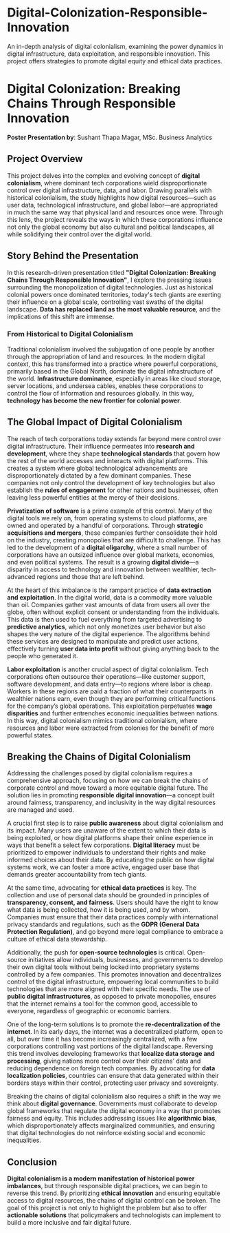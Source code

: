 # Digital-Colonization-Responsible-Innovation
An in-depth analysis of digital colonialism, examining the power dynamics in digital infrastructure, data exploitation, and responsible innovation. This project offers strategies to promote digital equity and ethical data practices.
# Digital Colonization: Breaking Chains Through Responsible Innovation

**Poster Presentation by**: Sushant Thapa Magar, MSc. Business Analytics  

## Project Overview
This project delves into the complex and evolving concept of **digital colonialism**, where dominant tech corporations wield disproportionate control over digital infrastructure, data, and labor. Drawing parallels with historical colonialism, the study highlights how digital resources—such as user data, technological infrastructure, and global labor—are appropriated in much the same way that physical land and resources once were. Through this lens, the project reveals the ways in which these corporations influence not only the global economy but also cultural and political landscapes, all while solidifying their control over the digital world.

## Story Behind the Presentation
In this research-driven presentation titled **"Digital Colonization: Breaking Chains Through Responsible Innovation"**, I explore the pressing issues surrounding the monopolization of digital technologies. Just as historical colonial powers once dominated territories, today's tech giants are exerting their influence on a global scale, controlling vast swaths of the digital landscape. **Data has replaced land as the most valuable resource**, and the implications of this shift are immense.

### From Historical to Digital Colonialism
Traditional colonialism involved the subjugation of one people by another through the appropriation of land and resources. In the modern digital context, this has transformed into a practice where powerful corporations, primarily based in the Global North, dominate the digital infrastructure of the world. **Infrastructure dominance**, especially in areas like cloud storage, server locations, and undersea cables, enables these corporations to control the flow of information and resources globally. In this way, **technology has become the new frontier for colonial power**.

## The Global Impact of Digital Colonialism

The reach of tech corporations today extends far beyond mere control over digital infrastructure. Their influence permeates into **research and development**, where they shape **technological standards** that govern how the rest of the world accesses and interacts with digital platforms. This creates a system where global technological advancements are disproportionately dictated by a few dominant companies. These companies not only control the development of key technologies but also establish the **rules of engagement** for other nations and businesses, often leaving less powerful entities at the mercy of their decisions.

**Privatization of software** is a prime example of this control. Many of the digital tools we rely on, from operating systems to cloud platforms, are owned and operated by a handful of corporations. Through **strategic acquisitions and mergers**, these companies further consolidate their hold on the industry, creating monopolies that are difficult to challenge. This has led to the development of a **digital oligarchy**, where a small number of corporations have an outsized influence over global markets, economies, and even political systems. The result is a growing **digital divide**—a disparity in access to technology and innovation between wealthier, tech-advanced regions and those that are left behind.

At the heart of this imbalance is the rampant practice of **data extraction and exploitation**. In the digital world, data is a commodity more valuable than oil. Companies gather vast amounts of data from users all over the globe, often without explicit consent or understanding from the individuals. This data is then used to fuel everything from targeted advertising to **predictive analytics**, which not only monetizes user behavior but also shapes the very nature of the digital experience. The algorithms behind these services are designed to manipulate and predict user actions, effectively turning **user data into profit** without giving anything back to the people who generated it.

**Labor exploitation** is another crucial aspect of digital colonialism. Tech corporations often outsource their operations—like customer support, software development, and data entry—to regions where labor is cheap. Workers in these regions are paid a fraction of what their counterparts in wealthier nations earn, even though they are performing critical functions for the company’s global operations. This exploitation perpetuates **wage disparities** and further entrenches economic inequalities between nations. In this way, digital colonialism mimics traditional colonialism, where resources and labor were extracted from colonies for the benefit of more powerful states.

## Breaking the Chains of Digital Colonialism

Addressing the challenges posed by digital colonialism requires a comprehensive approach, focusing on how we can break the chains of corporate control and move toward a more equitable digital future. The solution lies in promoting **responsible digital innovation**—a concept built around fairness, transparency, and inclusivity in the way digital resources are managed and used.

A crucial first step is to raise **public awareness** about digital colonialism and its impact. Many users are unaware of the extent to which their data is being exploited, or how digital platforms shape their online experience in ways that benefit a select few corporations. **Digital literacy** must be prioritized to empower individuals to understand their rights and make informed choices about their data. By educating the public on how digital systems work, we can foster a more active, engaged user base that demands greater accountability from tech giants.

At the same time, advocating for **ethical data practices** is key. The collection and use of personal data should be grounded in principles of **transparency, consent, and fairness**. Users should have the right to know what data is being collected, how it is being used, and by whom. Companies must ensure that their data practices comply with international privacy standards and regulations, such as the **GDPR (General Data Protection Regulation)**, and go beyond mere legal compliance to embrace a culture of ethical data stewardship.

Additionally, the push for **open-source technologies** is critical. Open-source initiatives allow individuals, businesses, and governments to develop their own digital tools without being locked into proprietary systems controlled by a few companies. This promotes innovation and decentralizes control of the digital infrastructure, empowering local communities to build technologies that are more aligned with their specific needs. The use of **public digital infrastructures**, as opposed to private monopolies, ensures that the internet remains a tool for the common good, accessible to everyone, regardless of geographic or economic barriers.

One of the long-term solutions is to promote the **re-decentralization of the internet**. In its early days, the internet was a decentralized platform, open to all, but over time it has become increasingly centralized, with a few corporations controlling vast portions of the digital landscape. Reversing this trend involves developing frameworks that **localize data storage and processing**, giving nations more control over their citizens’ data and reducing dependence on foreign tech companies. By advocating for **data localization policies**, countries can ensure that data generated within their borders stays within their control, protecting user privacy and sovereignty.

Breaking the chains of digital colonialism also requires a shift in the way we think about **digital governance**. Governments must collaborate to develop global frameworks that regulate the digital economy in a way that promotes fairness and equity. This includes addressing issues like **algorithmic bias**, which disproportionately affects marginalized communities, and ensuring that digital technologies do not reinforce existing social and economic inequalities.

## Conclusion
**Digital colonialism is a modern manifestation of historical power imbalances**, but through responsible digital practices, we can begin to reverse this trend. By prioritizing **ethical innovation** and ensuring equitable access to digital resources, the chains of digital control can be broken. The goal of this project is not only to highlight the problem but also to offer **actionable solutions** that policymakers and technologists can implement to build a more inclusive and fair digital future.
